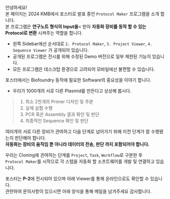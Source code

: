 안녕하세요!  
본 페이지는 2024 KMB에서 포스터로 발표 중인 `Protocol Maker` 프로그램을 소개 합니다.  
본 프로그램은 **연구노트 형식의 Input을**< 받아 **자동화 장비를 동작 할 수 있는 Protocol로 변환** 시켜주는 역할을 합니다.

- 왼쪽 Sidebar에선 순서대로 `2. Protocol Maker`, `3. Project Viewer`, `4. Sequence Viewer` 가 공개되어 있습니다.
- 공개된 프로그램은 전시를 위해 수정된 Demo 버전으로 일부 제한된 기능이 있습니다.
- 모든 프로그램은 데스크탑 환경으로 고려되어 모바일에선 불편할 수 있습니다.

포스터에서는 Biofoundry 동작에 필요한 Software의 중요성을 이야기 합니다.  
- 우리가 1000개의 서로 다른 Plasmid를 만든다고 상상해 봅시다.
> 1. 최소 2천개의 Primer 디자인 및 주문  
> 2. 실제 실험 수행  
> 3. PCR 혹은 Assembly 결과 확인 및 판단  
> 4. 최종적인 Sequence 확인 및 판단

여러개의 서로 다른 장비가 관여하고 다음 단계로 넘어가기 위해 이전 단계가 잘 수행됐는지 판단해야 합니다.  
**자동화는 장비의 움직임 뿐 아니라 데이터의 전송, 판단 까지 포함되어야 합니다.**    

우리는 Cloning에 관여하는 단계를 `Project`, `Task`, `Workflow`로 구분한 후   
`Protocol Maker`를 시작으로 각 스텝을 자동화 할 소프트웨어를 개발 및 연결하고 있습니다.

포스터는 **P-2**에 전시되어 있으며 아래 Viewer를 통해 온라인으로도 확인할 수 있습니다.  
관련하여 문의사항이 있으시면 아래 양식을 통해 메일을 남겨주세요 감사합니다.
